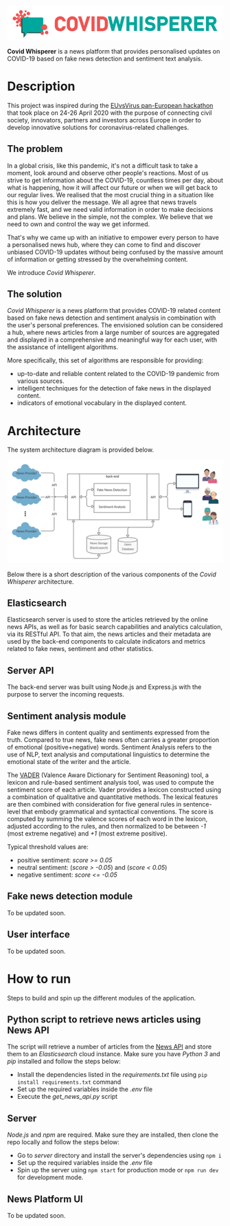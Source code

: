 ![alt text](https://github.com/johnantonn/covid-whisperer/blob/master/cwlogo-horizontal.png)

**Covid Whisperer** is a news platform that provides personalised updates on COVID-19 based on fake news detection and sentiment text analysis. 

# Description
This project was inspired during the [EUvsVirus pan-European hackathon](https://euvsvirus.org/) that took place on 24-26 April 2020 with the purpose of connecting civil society, innovators, partners and investors across Europe in order to develop innovative solutions for coronavirus-related challenges.

## The problem
In a global crisis, like this pandemic, it's not a difficult task to take a moment, look around and observe other people's reactions. Most of us strive to get information about the COVID-19, countless times per day, about what is happening, how it will affect our future or when we will get back to our regular lives. We realised that the most crucial thing in a situation like this is how you deliver the message. We all agree that news travels extremely fast, and we need valid information in order to make decisions and plans. We believe in the simple, not the complex. We believe that we need to own and control the way we get informed.

That's why we came up with an initiative to empower every person to have a personalised news hub, where they can come to find and discover unbiased COVID-19 updates without being confused by the massive amount of information or getting stressed by the overwhelming content.

We introduce *Covid Whisperer*.

## The solution
*Covid Whisperer* is a news platform that provides COVID-19 related content based on fake news detection and sentiment analysis in combination with the user's personal preferences. The envisioned solution can be considered a hub, where news articles from a large number of sources are aggregated and displayed in a comprehensive and meaningful way for each user, with the assistance of intelligent algorithms.

More specifically, this set of algorithms are responsible for providing:

- up-to-date and reliable content related to the COVID-19 pandemic from various sources.
- intelligent techniques for the detection of fake news in the displayed content.
- indicators of emotional vocabulary in the displayed content.

# Architecture
The system architecture diagram is provided below.

![alt text](https://github.com/johnantonn/covid-whisperer/blob/master/arcitecture.png)

Below there is a short description of the various components of the *Covid Whisperer* architecture.

## Elasticsearch
Elasticsearch server is used to store the articles retrieved by the online news APIs, as well as for basic search capabilities and analytics calculation, via its RESTful API. To that aim, the news articles and their metadata are used by the back-end components to calculate indicators and metrics related to fake news, sentiment and other statistics.

## Server API
The back-end server was built using Node.js and Express.js with the purpose to server the incoming requests.

## Sentiment analysis module
Fake news differs in content quality and sentiments expressed from the truth. Compared to true news, fake news often carries a greater proportion of emotional (positive+negative) words. Sentiment Analysis refers to the use of NLP, text analysis and computational linguistics to determine the emotional state of the writer and the article. 

The [VADER](https://github.com/cjhutto/vaderSentiment) (Valence Aware Dictionary for Sentiment Reasoning) tool, a lexicon and rule-based sentiment analysis tool, was used to compute the sentiment score of each article. Vader provides a lexicon constructed using a combination of qualitative and quantitative methods. The lexical features are then combined with consideration for five general rules in sentence-level that embody grammatical and syntactical conventions. The score is computed by summing the valence scores of each word in the lexicon, adjusted according to the rules, and then normalized to be between *-1* (most extreme negative) and *+1* (most extreme positive). 

Typical threshold values are:
 - positive sentiment: *score >= 0.05*
 - neutral sentiment: (*score > -0.05*) and (*score < 0.05*)
 - negative sentiment: *score <= -0.05*

## Fake news detection module
To be updated soon.

## User interface
To be updated soon.

# How to run
Steps to build and spin up the different modules of the application.

## Python script to retrieve news articles using News API
The script will retrieve a number of articles from the [News API](https://newsapi.org/) and store them to an *Elasticsearch* cloud instance. Make sure you have *Python 3* and *pip* installed and follow the steps below:
 - Install the dependencies listed in the *requirements.txt* file using `pip install requirements.txt` command
 - Set up the required variables inside the *.env* file
 - Execute the *get_news_api.py* script

## Server
*Node.js* and *npm* are required. Make sure they are installed, then clone the repo locally and follow the steps below:
 - Go to *server* directory and install the server's dependencies using `npm i`
 - Set up the required variables inside the *.env* file
 - Spin up the server using `npm start` for production mode or `npm run dev` for development mode.

## News Platform UI
To be updated soon.
